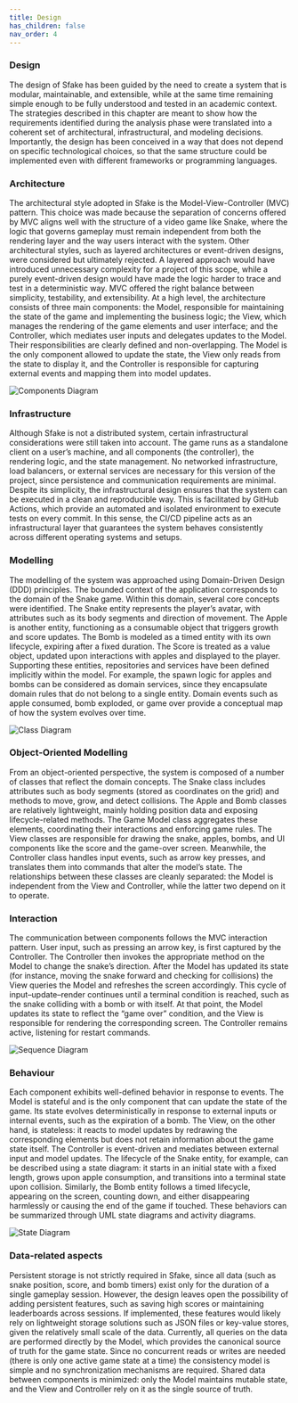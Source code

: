 ```yaml
---
title: Design
has_children: false
nav_order: 4
---
```


### Design

The design of Sfake has been guided by the need to create a system that is modular, maintainable, and extensible, while at the same time remaining simple enough to be fully understood and tested in an academic context. The strategies described in this chapter are meant to show how the requirements identified during the analysis phase were translated into a coherent set of architectural, infrastructural, and modeling decisions. Importantly, the design has been conceived in a way that does not depend on specific technological choices, so that the same structure could be implemented even with different frameworks or programming languages.

### Architecture

The architectural style adopted in Sfake is the Model-View-Controller (MVC) pattern. This choice was made because the separation of concerns offered by MVC aligns well with the structure of a video game like Snake, where the logic that governs gameplay must remain independent from both the rendering layer and the way users interact with the system. Other architectural styles, such as layered architectures or event-driven designs, were considered but ultimately rejected. A layered approach would have introduced unnecessary complexity for a project of this scope, while a purely event-driven design would have made the logic harder to trace and test in a deterministic way. MVC offered the right balance between simplicity, testability, and extensibility.
At a high level, the architecture consists of three main components: the Model, responsible for maintaining the state of the game and implementing the business logic; the View, which manages the rendering of the game elements and user interface; and the Controller, which mediates user inputs and delegates updates to the Model. Their responsibilities are clearly defined and non-overlapping. The Model is the only component allowed to update the state, the View only reads from the state to display it, and the Controller is responsible for capturing external events and mapping them into model updates.

![Components Diagram](pictures/components-diagram.png)

### Infrastructure

Although Sfake is not a distributed system, certain infrastructural considerations were still taken into account. The game runs as a standalone client on a user’s machine, and all components (the controller), the rendering logic, and the state management. No networked infrastructure, load balancers, or external services are necessary for this version of the project, since persistence and communication requirements are minimal.
Despite its simplicity, the infrastructural design ensures that the system can be executed in a clean and reproducible way. This is facilitated by GitHub Actions, which provide an automated and isolated environment to execute tests on every commit. In this sense, the CI/CD pipeline acts as an infrastructural layer that guarantees the system behaves consistently across different operating systems and setups.

### Modelling

The modelling of the system was approached using Domain-Driven Design (DDD) principles. The bounded context of the application corresponds to the domain of the Snake game. Within this domain, several core concepts were identified. The Snake entity represents the player’s avatar, with attributes such as its body segments and direction of movement. The Apple is another entity, functioning as a consumable object that triggers growth and score updates. The Bomb is modeled as a timed entity with its own lifecycle, expiring after a fixed duration. The Score is treated as a value object, updated upon interactions with apples and displayed to the player.
Supporting these entities, repositories and services have been defined implicitly within the model. For example, the spawn logic for apples and bombs can be considered as domain services, since they encapsulate domain rules that do not belong to a single entity. Domain events such as apple consumed, bomb exploded, or game over provide a conceptual map of how the system evolves over time.

![Class Diagram](pictures/class-diagram.png)

### Object-Oriented Modelling

From an object-oriented perspective, the system is composed of a number of classes that reflect the domain concepts. The Snake class includes attributes such as body segments (stored as coordinates on the grid) and methods to move, grow, and detect collisions. The Apple and Bomb classes are relatively lightweight, mainly holding position data and exposing lifecycle-related methods. The Game Model class aggregates these elements, coordinating their interactions and enforcing game rules.
The View classes are responsible for drawing the snake, apples, bombs, and UI components like the score and the game-over screen. Meanwhile, the Controller class handles input events, such as arrow key presses, and translates them into commands that alter the model’s state. The relationships between these classes are cleanly separated: the Model is independent from the View and Controller, while the latter two depend on it to operate.

### Interaction

The communication between components follows the MVC interaction pattern. User input, such as pressing an arrow key, is first captured by the Controller. The Controller then invokes the appropriate method on the Model to change the snake’s direction. After the Model has updated its state (for instance, moving the snake forward and checking for collisions) the View queries the Model and refreshes the screen accordingly.
This cycle of input–update–render continues until a terminal condition is reached, such as the snake colliding with a bomb or with itself. At that point, the Model updates its state to reflect the “game over” condition, and the View is responsible for rendering the corresponding screen. The Controller remains active, listening for restart commands.

![Sequence Diagram](pictures/sequence-diagram.png)

### Behaviour

Each component exhibits well-defined behavior in response to events. The Model is stateful and is the only component that can update the state of the game. Its state evolves deterministically in response to external inputs or internal events, such as the expiration of a bomb. The View, on the other hand, is stateless: it reacts to model updates by redrawing the corresponding elements but does not retain information about the game state itself. The Controller is event-driven and mediates between external input and model updates.
The lifecycle of the Snake entity, for example, can be described using a state diagram: it starts in an initial state with a fixed length, grows upon apple consumption, and transitions into a terminal state upon collision. Similarly, the Bomb entity follows a timed lifecycle, appearing on the screen, counting down, and either disappearing harmlessly or causing the end of the game if touched.
These behaviors can be summarized through UML state diagrams and activity diagrams.

![State Diagram](pictures/state-diagram.png)

### Data-related aspects

Persistent storage is not strictly required in Sfake, since all data (such as snake position, score, and bomb timers) exist only for the duration of a single gameplay session. However, the design leaves open the possibility of adding persistent features, such as saving high scores or maintaining leaderboards across sessions. If implemented, these features would likely rely on lightweight storage solutions such as JSON files or key-value stores, given the relatively small scale of the data.
Currently, all queries on the data are performed directly by the Model, which provides the canonical source of truth for the game state. Since no concurrent reads or writes are needed (there is only one active game state at a time) the consistency model is simple and no synchronization mechanisms are required. Shared data between components is minimized: only the Model maintains mutable state, and the View and Controller rely on it as the single source of truth.
